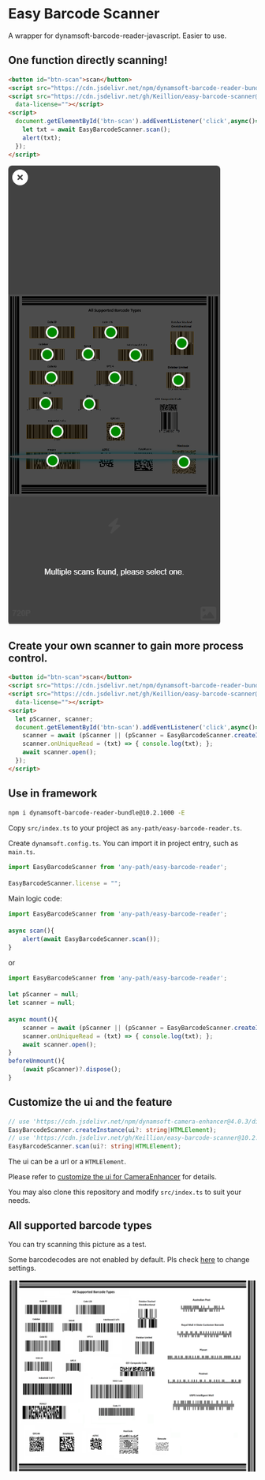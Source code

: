 # Easy Barcode Scanner
A wrapper for dynamsoft-barcode-reader-javascript. Easier to use.

## One function directly scanning!
```html
<button id="btn-scan">scan</button>
<script src="https://cdn.jsdelivr.net/npm/dynamsoft-barcode-reader-bundle@10.2.1000/dist/dbr.bundle.js"></script>
<script src="https://cdn.jsdelivr.net/gh/Keillion/easy-barcode-scanner@10.2.1004/dist/easy-barcode-scanner.js"
  data-license=""></script>
<script>
  document.getElementById('btn-scan').addEventListener('click',async()=>{
    let txt = await EasyBarcodeScanner.scan();
    alert(txt);
  });
</script>
```
![One function directly scanning](./one-func-direct-scan.png)

## Create your own scanner to gain more process control.
```html
<button id="btn-scan">scan</button>
<script src="https://cdn.jsdelivr.net/npm/dynamsoft-barcode-reader-bundle@10.2.1000/dist/dbr.bundle.js"></script>
<script src="https://cdn.jsdelivr.net/gh/Keillion/easy-barcode-scanner@10.2.1004/dist/easy-barcode-scanner.js"
  data-license=""></script>
<script>
  let pScanner, scanner;
  document.getElementById('btn-scan').addEventListener('click',async()=>{
    scanner = await (pScanner || (pScanner = EasyBarcodeScanner.createInstance()));
    scanner.onUniqueRead = (txt) => { console.log(txt); };
    await scanner.open();
  });
</script>
```

## Use in framework

```sh
npm i dynamsoft-barcode-reader-bundle@10.2.1000 -E
```

Copy `src/index.ts` to your project as `any-path/easy-barcode-reader.ts`.

Create `dynamsoft.config.ts`. You can import it in project entry, such as  `main.ts`.
```ts
import EasyBarcodeScanner from 'any-path/easy-barcode-reader';

EasyBarcodeScanner.license = "";
```

Main logic code:
```ts
import EasyBarcodeScanner from 'any-path/easy-barcode-reader';

async scan(){
    alert(await EasyBarcodeScanner.scan());
}
```
or
```ts
import EasyBarcodeScanner from 'any-path/easy-barcode-reader';

let pScanner = null;
let scanner = null;

async mount(){
    scanner = await (pScanner || (pScanner = EasyBarcodeScanner.createInstance()));
    scanner.onUniqueRead = (txt) => { console.log(txt); };
    await scanner.open();
}
beforeUnmount(){
    (await pScanner)?.dispose();
}
```

## Customize the ui and the feature

```typescript
// use 'https://cdn.jsdelivr.net/npm/dynamsoft-camera-enhancer@4.0.3/dist/dce.ui.html' by default
EasyBarcodeScanner.createInstance(ui?: string|HTMLElement);
// use 'https://cdn.jsdelivr.net/gh/Keillion/easy-barcode-scanner@10.2.1004/dce.ui.html' by default
EasyBarcodeScanner.scan(ui?: string|HTMLElement);
```

The ui can be a url or a `HTMLElement`.

Please refer to [customize the ui for CameraEnhancer](https://www.dynamsoft.com/camera-enhancer/docs/web/programming/javascript/user-guide/index.html#customize-the-ui) for details.

You may also clone this repository and modify `src/index.ts` to suit your needs.

## All supported barcode types

You can try scanning this picture as a test.

Some barcodecodes are not enabled by default. Pls check [here](https://www.dynamsoft.com/barcode-reader/docs/web/programming/javascript/user-guide/index.html#customize-the-process) to change settings.

![all supported barcode types](./AllSupportedBarcodeTypes.png)


